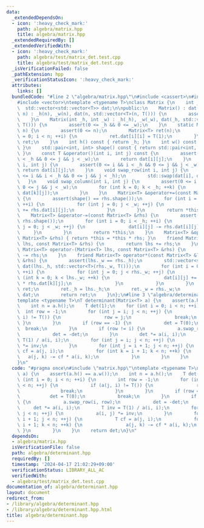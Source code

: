 ```yaml
---
data:
  _extendedDependsOn:
  - icon: ':heavy_check_mark:'
    path: algebra/matrix.hpp
    title: algebra/matrix.hpp
  _extendedRequiredBy: []
  _extendedVerifiedWith:
  - icon: ':heavy_check_mark:'
    path: algebra/test/matrix_det.test.cpp
    title: algebra/test/matrix_det.test.cpp
  _isVerificationFailed: false
  _pathExtension: hpp
  _verificationStatusIcon: ':heavy_check_mark:'
  attributes:
    links: []
  bundledCode: "#line 2 \"algebra/matrix.hpp\"\n#include <cassert>\n#include <utility>\n\
    #include <vector>\ntemplate <typename T>\nclass Matrix {\n    int _h, _w;\n  \
    \  std::vector<std::vector<T>> dat;\n\npublic:\n    Matrix() : dat() {}\n    Matrix(int\
    \ n) : _h(n), _w(n), dat(n, std::vector<T>(n, T())) {\n        assert(0 <= n);\n\
    \    }\n    Matrix(int _h, int _w) : _h(_h), _w(_w), dat(_h, std::vector<T>(_w,\
    \ T())) {\n        assert(0 <= _h && 0 <= _w);\n    }\n    static Matrix<T> ident(int\
    \ n) {\n        assert(0 <= n);\n        Matrix<T> ret(n);\n        for (int i\
    \ = 0; i < n; ++i) {\n            ret.dat[i][i] = T(1);\n        }\n        return\
    \ ret;\n    }\n    int h() const { return _h; }\n    int w() const { return _w;\
    \ }\n    std::pair<int, int> shape() const { return std::pair<int, int>(_h, _w);\
    \ }\n    const T &operator()(int i, int j) const {\n        assert(0 <= i && i\
    \ < _h && 0 <= j && j < _w);\n        return dat[i][j];\n    }\n    T &operator()(int\
    \ i, int j) {\n        assert(0 <= i && i < _h && 0 <= j && j < _w);\n       \
    \ return dat[i][j];\n    }\n    void swap_row(int i, int j) {\n        assert(0\
    \ <= i && i < _h && 0 <= j && j < _h);\n        std::swap(dat[i], dat[j]);\n \
    \   }\n    void swap_column(int i, int j) {\n        assert(0 <= i && i < _w &&\
    \ 0 <= j && j < _w);\n        for (int k = 0; k < _h; ++k) {\n            std::swap(dat[k][i],\
    \ dat[k][j]);\n        }\n    }\n    Matrix<T> &operator+=(const Matrix<T> &rhs)\
    \ {\n        assert(shape() == rhs.shape());\n        for (int i = 0; i < _h;\
    \ ++i) {\n            for (int j = 0; j < _w; ++j) {\n                dat[i][j]\
    \ += rhs.dat[i][j];\n            }\n        }\n        return *this;\n    }\n\
    \    Matrix<T> &operator-=(const Matrix<T> &rhs) {\n        assert(shape() ==\
    \ rhs.shape());\n        for (int i = 0; i < _h; ++i) {\n            for (int\
    \ j = 0; j < _w; ++j) {\n                dat[i][j] -= rhs.dat[i][j];\n       \
    \     }\n        }\n        return *this;\n    }\n    Matrix<T> &operator*=(const\
    \ Matrix<T> &rhs) { return *this = *this * rhs; }\n    friend Matrix<T> operator+(Matrix<T>\
    \ lhs, const Matrix<T> &rhs) {\n        return lhs += rhs;\n    }\n    friend\
    \ Matrix<T> operator-(Matrix<T> lhs, const Matrix<T> &rhs) {\n        return lhs\
    \ -= rhs;\n    }\n    friend Matrix<T> operator*(const Matrix<T> &lhs, const Matrix<T>\
    \ &rhs) {\n        assert(lhs._w == rhs._h);\n        std::vector<std::vector<T>>\
    \ dat(lhs._h, std::vector<T>(rhs._w, T()));\n        for (int i = 0; i < lhs._h;\
    \ ++i) {\n            for (int j = 0; j < rhs._w; ++j) {\n                for\
    \ (int k = 0; k < lhs._w; ++k) {\n                    dat[i][j] += lhs.dat[i][k]\
    \ * rhs.dat[k][j];\n                }\n            }\n        }\n        Matrix<T>\
    \ ret;\n        ret._h = lhs._h;\n        ret._w = rhs._w;\n        ret.dat =\
    \ dat;\n        return ret;\n    }\n};\n#line 3 \"algebra/determinant.hpp\"\n\
    template <typename T>\nT determinant(Matrix<T> a) {\n    assert(a.h() == a.w());\n\
    \    int n = a.h();\n    T det(1);\n    for (int i = 0; i < n; ++i) {\n      \
    \  int row = -1;\n        for (int j = i; j < n; ++j) {\n            if (a(j,\
    \ i) != T()) {\n                row = j;\n                break;\n           \
    \ }\n        }\n        if (row == -1) {\n            det = T(0);\n          \
    \  break;\n        }\n        if (row != i) {\n            a.swap_row(i, row);\n\
    \            det = -det;\n        }\n        det *= a(i, i);\n        T inv =\
    \ T(1) / a(i, i);\n        for (int j = i; j < n; ++j) {\n            a(i, j)\
    \ *= inv;\n        }\n        for (int j = i + 1; j < n; ++j) {\n            T\
    \ cf = a(j, i);\n            for (int k = i + 1; k < n; ++k) {\n             \
    \   a(j, k) -= cf * a(i, k);\n            }\n        }\n    }\n    return det;\n\
    }\n"
  code: "#pragma once\n#include \"matrix.hpp\"\ntemplate <typename T>\nT determinant(Matrix<T>\
    \ a) {\n    assert(a.h() == a.w());\n    int n = a.h();\n    T det(1);\n    for\
    \ (int i = 0; i < n; ++i) {\n        int row = -1;\n        for (int j = i; j\
    \ < n; ++j) {\n            if (a(j, i) != T()) {\n                row = j;\n \
    \               break;\n            }\n        }\n        if (row == -1) {\n \
    \           det = T(0);\n            break;\n        }\n        if (row != i)\
    \ {\n            a.swap_row(i, row);\n            det = -det;\n        }\n   \
    \     det *= a(i, i);\n        T inv = T(1) / a(i, i);\n        for (int j = i;\
    \ j < n; ++j) {\n            a(i, j) *= inv;\n        }\n        for (int j =\
    \ i + 1; j < n; ++j) {\n            T cf = a(j, i);\n            for (int k =\
    \ i + 1; k < n; ++k) {\n                a(j, k) -= cf * a(i, k);\n           \
    \ }\n        }\n    }\n    return det;\n}\n"
  dependsOn:
  - algebra/matrix.hpp
  isVerificationFile: false
  path: algebra/determinant.hpp
  requiredBy: []
  timestamp: '2024-04-17 21:02:29+09:00'
  verificationStatus: LIBRARY_ALL_AC
  verifiedWith:
  - algebra/test/matrix_det.test.cpp
documentation_of: algebra/determinant.hpp
layout: document
redirect_from:
- /library/algebra/determinant.hpp
- /library/algebra/determinant.hpp.html
title: algebra/determinant.hpp
---
```


